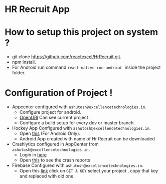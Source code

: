 # HR Recruit App

# How to setup this project on system ?
* git clone https://github.com/reactexcel/HrRecruit.git.
* npm install.
* For Android run command ```react-native run-android ``` inside  the project folder.

# Configuration of Project !
* Appcenter configured with ```ashutosh@excellencetechnologies.in```.
  * Configure project for android.
  * [OpenURl](https://appcenter.ms/apps) Can see current project .
  * Configure a build setup for every dev or master branch.
* Hockey App Configured with ```ashutosh@excellencetechnologies.in```.
  * Open [this](https://rink.hockeyapp.net/manage/dashboard) (For Android Only).
  * Android App created with name of Hr Recruit can be downloaded 
* Crashlytics configured in AppCenter from ```ashutosh@excellencetechnologies.in```.
  * Login in [here](hhttps://appcenter.ms/apps) 
  * Open [this](https://appcenter.ms/orgs/Excellence-Technologies/apps/HR-Recruit/crashes/groups) to see the crash reports
* Firebase Configured with ```ashutosh@excellencetechnologies.in```.
  * Open this [link](https://developers.google.com/maps/documentation/android-api/signup) click on ```GET A KEY``` select your project , copy that key and replaced with old one.
